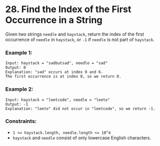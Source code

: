 # 28. Find the Index of the First Occurrence in a String

Given two strings `needle` and `haystack`, return the index of the first occurrence of `needle` in `haystack`, 
or `-1` if `needle` is not part of `haystack`.

### Example 1:
```
Input: haystack = "sadbutsad", needle = "sad"
Output: 0
Explanation: "sad" occurs at index 0 and 6.
The first occurrence is at index 0, so we return 0.
```

### Example 2:
```
Input: haystack = "leetcode", needle = "leeto"
Output: -1
Explanation: "leeto" did not occur in "leetcode", so we return -1.
```

### Constraints:
- `1 <= haystack.length, needle.length <= 10^4`
- `haystack` and `needle` consist of only lowercase English characters.
